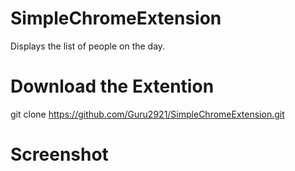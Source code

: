 # SimpleChromeExtension
Displays the list of people on the day.

# Download the Extention

git clone https://github.com/Guru2921/SimpleChromeExtension.git

# Screenshot
